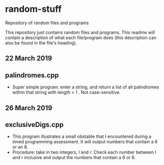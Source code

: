 # random-stuff
Repository of random files and programs

This repository just contains random files and programs. This readme will contain a description of what each file/program does (this description can also be found in the file's heading).

## 22 March 2019

## palindromes.cpp
  - Super simple program: enter a string, and return a list of all palindromes within that string with length > 1 . Not case-sensitive.

## 26 March 2019

## exclusiveDigs.cpp
  - This program illustrates a small obstable that I encountered during a timed programming assessment. It will output numbers that contain a 6 or an 8.
  - Procedure: take in two integers, l and r. Check each number between l and r inclusive and output the numbers that contain a 6 or 8.
